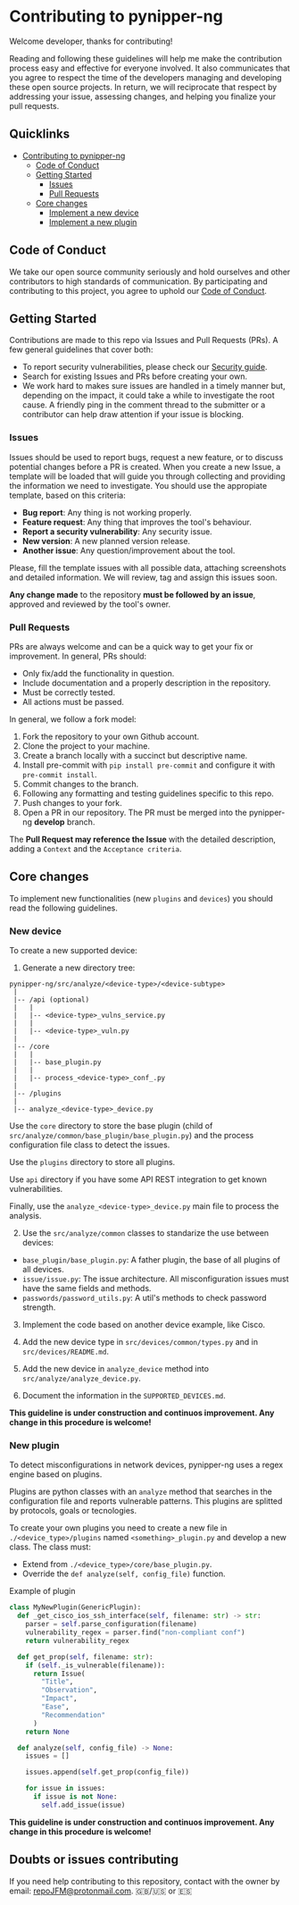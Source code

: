 # Contributing to pynipper-ng

Welcome developer, thanks for contributing!

Reading and following these guidelines will help me make the contribution process easy and effective for everyone involved. It also communicates that you agree to respect the time of the developers managing and developing these open source projects. In return, we will reciprocate that respect by addressing your issue, assessing changes, and helping you finalize your pull requests.

## Quicklinks

- [Contributing to pynipper-ng](#contributing-to-pynipper-ng)
  - [Code of Conduct](#code-of-conduct)
  - [Getting Started](#getting-started)
    - [Issues](#issues)
    - [Pull Requests](#pull-requests)
  - [Core changes](#core-changes)
    - [Implement a new device](#new-device)
    - [Implement a new plugin](#new-plugin)

## Code of Conduct

We take our open source community seriously and hold ourselves and other contributors to high standards of communication. By participating and contributing to this project, you agree to uphold our [Code of Conduct](https://github.com/syn-4ck/pynipper-ng/blob/master/CODE_OF_CONDUCT.md).

## Getting Started

Contributions are made to this repo via Issues and Pull Requests (PRs). A few general guidelines that cover both:

- To report security vulnerabilities, please check our [Security guide](https://github.com/syn-4ck/pynipper-ng/blob/master/SECURITY.md).
- Search for existing Issues and PRs before creating your own.
- We work hard to makes sure issues are handled in a timely manner but, depending on the impact, it could take a while to investigate the root cause. A friendly ping in the comment thread to the submitter or a contributor can help draw attention if your issue is blocking.

### Issues

Issues should be used to report bugs, request a new feature, or to discuss potential changes before a PR is created. When you create a new Issue, a template will be loaded that will guide you through collecting and providing the information we need to investigate. You should use the appropiate template, based on this criteria:

- **Bug report**: Any thing is not working properly.
- **Feature request**: Any thing that improves the tool's behaviour.
- **Report a security vulnerability**: Any security issue.
- **New version**: A new planned version release.
- **Another issue**: Any question/improvement about the tool.

Please, fill the template issues with all possible data, attaching screenshots and detailed information. We will review, tag and assign this issues soon.

**Any change made** to the repository **must be followed by an issue**, approved and reviewed by the tool's owner.

### Pull Requests

PRs are always welcome and can be a quick way to get your fix or improvement. In general, PRs should:

- Only fix/add the functionality in question.
- Include documentation and a properly description in the repository.
- Must be correctly tested.
- All actions must be passed.

In general, we follow a fork model:

1. Fork the repository to your own Github account.
2. Clone the project to your machine.
3. Create a branch locally with a succinct but descriptive name.
4. Install pre-commit with `pip install pre-commit` and configure it with `pre-commit install`.
5. Commit changes to the branch.
6. Following any formatting and testing guidelines specific to this repo.
7. Push changes to your fork.
8. Open a PR in our repository. The PR must be merged into the pynipper-ng **develop** branch.

The **Pull Request may reference the Issue** with the detailed description, adding a `Context` and the `Acceptance criteria`.

## Core changes

To implement new functionalities (new `plugins` and `devices`) you should read the following guidelines.

### New device

To create a new supported device:

1. Generate a new directory tree:

```
pynipper-ng/src/analyze/<device-type>/<device-subtype>
 |
 |-- /api (optional)
 |   |
 |   |-- <device-type>_vulns_service.py
 |   |
 |   |-- <device-type>_vuln.py
 |
 |-- /core
 |   |
 |   |-- base_plugin.py
 |   |
 |   |-- process_<device-type>_conf_.py
 |
 |-- /plugins
 |
 |-- analyze_<device-type>_device.py
```

Use the `core` directory to store the base plugin (child of `src/analyze/common/base_plugin/base_plugin.py`) and the process configuration file class to detect the issues.

Use the `plugins` directory to store all plugins.

Use `api` directory if you have some API REST integration to get known vulnerabilities.

Finally, use the `analyze_<device-type>_device.py` main file to process the analysis.

2. Use the `src/analyze/common` classes to standarize the use between devices:

- `base_plugin/base_plugin.py`: A father plugin, the base of all plugins of all devices.
- `issue/issue.py`: The issue architecture. All misconfiguration issues must have the same fields and methods.
- `passwords/password_utils.py`: A util's methods to check password strength.

3. Implement the code based on another device example, like Cisco.

4. Add the new device type in `src/devices/common/types.py` and in `src/devices/README.md`.

5. Add the new device in `analyze_device` method into `src/analyze/analyze_device.py`.

6. Document the information in the `SUPPORTED_DEVICES.md`.

__This guideline is under construction and continuos improvement. Any change in this procedure is welcome!__ 

### New plugin

To detect misconfigurations in network devices, pynipper-ng uses a regex engine based on plugins.

Plugins are python classes with an `analyze` method that searches in the configuration file and reports vulnerable patterns. This plugins are splitted by protocols, goals or tecnologies.

To create your own plugins you need to create a new file in `./<device_type>/plugins` named `<something>_plugin.py` and develop a new class. The class must:

* Extend from `./<device_type>/core/base_plugin.py`.
* Override the `def analyze(self, config_file)` function.

Example of plugin

```python
class MyNewPlugin(GenericPlugin):
  def _get_cisco_ios_ssh_interface(self, filename: str) -> str:
    parser = self.parse_configuration(filename)
    vulnerability_regex = parser.find("non-compliant conf")
    return vulnerability_regex

  def get_prop(self, filename: str):
    if (self._is_vulnerable(filename)):
      return Issue(
        "Title",
        "Observation",
        "Impact",
        "Ease",
        "Recommendation"
      )
    return None

  def analyze(self, config_file) -> None:
    issues = []

    issues.append(self.get_prop(config_file))

    for issue in issues:
      if issue is not None:
        self.add_issue(issue)
```

__This guideline is under construction and continuos improvement. Any change in this procedure is welcome!__ 

## Doubts or issues contributing

If you need help contributing to this repository, contact with the owner by email: repoJFM@protonmail.com. 🇬🇧/🇺🇸 or 🇪🇸 
